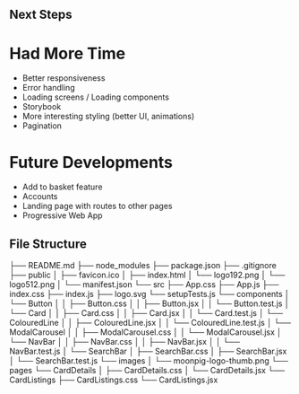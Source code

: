 ## Next Steps
# Had More Time

- Better responsiveness
- Error handling
- Loading screens / Loading components
- Storybook
- More interesting styling (better UI, animations)
- Pagination

# Future Developments

- Add to basket feature
- Accounts
- Landing page with routes to other pages
- Progressive Web App

## File Structure

├── README.md
├── node_modules
├── package.json
├── .gitignore
├── public
│   ├── favicon.ico
│   ├── index.html
│   └── logo192.png
│   └── logo512.png
│   └── manifest.json
└── src
    ├── App.css
    ├── App.js
    ├── index.css
    ├── index.js
    ├── logo.svg
    └── setupTests.js
    └── components
    │   └── Button
    │   │   ├── Button.css
    │   │   ├── Button.jsx
    │   │   └── Button.test.js
    │   └── Card
    │   │   ├── Card.css
    │   │   ├── Card.jsx
    │   │   └── Card.test.js
    │   └── ColouredLine
    │   │   ├── ColouredLine.jsx
    │   │   └── ColouredLine.test.js
    │   └── ModalCarousel
    │   │   ├── ModalCarousel.css
    │   │   └── ModalCarousel.jsx
    │   └── NavBar
    │   │   ├── NavBar.css
    │   │   ├── NavBar.jsx
    │   │   └── NavBar.test.js
    │   └── SearchBar
    │       ├── SearchBar.css
    │       ├── SearchBar.jsx
    │       └── SearchBar.test.js
    └── images
    │   └── moonpig-logo-thumb.png
    └── pages
        └── CardDetails
        │   ├── CardDetails.css
        │   └── CardDetails.jsx
        └── CardListings
            ├── CardListings.css
            └── CardListings.jsx